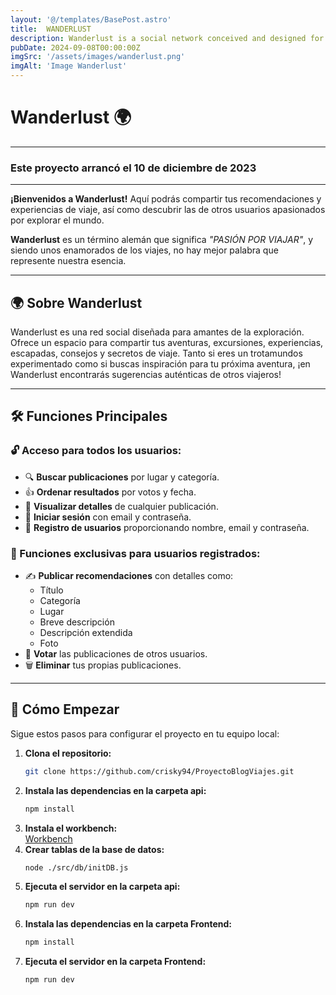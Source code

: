 ```yaml
---
layout: '@/templates/BasePost.astro'
title:  WANDERLUST
description: Wanderlust is a social network conceived and designed for exploration enthusiasts to share their trips.
pubDate: 2024-09-08T00:00:00Z
imgSrc: '/assets/images/wanderlust.png'
imgAlt: 'Image Wanderlust'
---
```


# Wanderlust 🌍 


---  
### Este proyecto arrancó el 10 de diciembre de 2023  
---

**¡Bienvenidos a Wanderlust!** Aquí podrás compartir tus recomendaciones y experiencias de viaje, así como descubrir las de otros usuarios apasionados por explorar el mundo.  

**Wanderlust** es un término alemán que significa *"PASIÓN POR VIAJAR"*, y siendo unos enamorados de los viajes, no hay mejor palabra que represente nuestra esencia.

---

## 🌍 Sobre Wanderlust

Wanderlust es una red social diseñada para amantes de la exploración. Ofrece un espacio para compartir tus aventuras, excursiones, experiencias, escapadas, consejos y secretos de viaje. Tanto si eres un trotamundos experimentado como si buscas inspiración para tu próxima aventura, ¡en Wanderlust encontrarás sugerencias auténticas de otros viajeros!

---

## 🛠️ Funciones Principales

### 🔓 Acceso para todos los usuarios:
- 🔍 **Buscar publicaciones** por lugar y categoría.  
- 👍 **Ordenar resultados** por votos y fecha.  
- 📖 **Visualizar detalles** de cualquier publicación.  
- 🔐 **Iniciar sesión** con email y contraseña.  
- 📝 **Registro de usuarios** proporcionando nombre, email y contraseña.  

### 🔐 Funciones exclusivas para usuarios registrados:
- ✍️ **Publicar recomendaciones** con detalles como:  
  - Título  
  - Categoría  
  - Lugar  
  - Breve descripción  
  - Descripción extendida  
  - Foto  
- 🤍 **Votar** las publicaciones de otros usuarios.  
- 🗑️ **Eliminar** tus propias publicaciones.  

---

## 🚀 Cómo Empezar

Sigue estos pasos para configurar el proyecto en tu equipo local:  

1. **Clona el repositorio:**  
   ```bash
   git clone https://github.com/crisky94/ProyectoBlogViajes.git
    ```
2. **Instala las dependencias en la carpeta api:**  
    ```bash
   npm install
    ```
3. **Instala el workbench:**  
 [Workbench](https://www.mysql.com/products/workbench/)
4. **Crear tablas de la base de datos:**  
    ```bash
   node ./src/db/initDB.js
    ```
5. **Ejecuta el servidor en la carpeta api:**  
    ```bash
   npm run dev
    ```
2. **Instala las dependencias en la carpeta Frontend:**  
    ```bash
   npm install
    ```
2. **Ejecuta el servidor en la carpeta Frontend:**  
    ```bash
   npm run dev
    ```